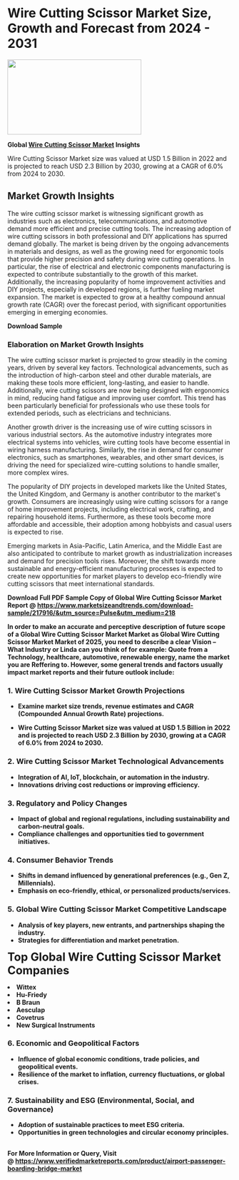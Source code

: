 <H1>Wire Cutting Scissor Market Size, Growth and Forecast from 2024 - 2031</H1><img class="aligncenter size-medium wp-image-584254" src="https://thirdeyenews.in/wp-content/uploads/2024/09/Global-Market-Research-300x168.jpeg" alt="" width="300" height="168" /><p><strong>Global&nbsp;<a href="https://www.marketsizeandtrends.com/download-sample/217916/&amp;utm_source=Pulse&amp;utm_medium=218">Wire Cutting Scissor Market</a> Insights</strong></p><p>Wire Cutting Scissor Market size was valued at USD 1.5 Billion in 2022 and is projected to reach USD 2.3 Billion by 2030, growing at a CAGR of 6.0% from 2024 to 2030.</p><p><h2>Market Growth Insights</h2> <p>The wire cutting scissor market is witnessing significant growth as industries such as electronics, telecommunications, and automotive demand more efficient and precise cutting tools. The increasing adoption of wire cutting scissors in both professional and DIY applications has spurred demand globally. The market is being driven by the ongoing advancements in materials and designs, as well as the growing need for ergonomic tools that provide higher precision and safety during wire cutting operations. In particular, the rise of electrical and electronic components manufacturing is expected to contribute substantially to the growth of this market. Additionally, the increasing popularity of home improvement activities and DIY projects, especially in developed regions, is further fueling market expansion. The market is expected to grow at a healthy compound annual growth rate (CAGR) over the forecast period, with significant opportunities emerging in emerging economies.</p> <p><strong>Download Sample</strong></p> <h3>Elaboration on Market Growth Insights</h3> <p>The wire cutting scissor market is projected to grow steadily in the coming years, driven by several key factors. Technological advancements, such as the introduction of high-carbon steel and other durable materials, are making these tools more efficient, long-lasting, and easier to handle. Additionally, wire cutting scissors are now being designed with ergonomics in mind, reducing hand fatigue and improving user comfort. This trend has been particularly beneficial for professionals who use these tools for extended periods, such as electricians and technicians.</p> <p>Another growth driver is the increasing use of wire cutting scissors in various industrial sectors. As the automotive industry integrates more electrical systems into vehicles, wire cutting tools have become essential in wiring harness manufacturing. Similarly, the rise in demand for consumer electronics, such as smartphones, wearables, and other smart devices, is driving the need for specialized wire-cutting solutions to handle smaller, more complex wires.</p> <p>The popularity of DIY projects in developed markets like the United States, the United Kingdom, and Germany is another contributor to the market's growth. Consumers are increasingly using wire cutting scissors for a range of home improvement projects, including electrical work, crafting, and repairing household items. Furthermore, as these tools become more affordable and accessible, their adoption among hobbyists and casual users is expected to rise.</p> <p>Emerging markets in Asia-Pacific, Latin America, and the Middle East are also anticipated to contribute to market growth as industrialization increases and demand for precision tools rises. Moreover, the shift towards more sustainable and energy-efficient manufacturing processes is expected to create new opportunities for market players to develop eco-friendly wire cutting scissors that meet international standards.</p> <p><strong></p><p><span class=""><strong>Download Full PDF Sample Copy of Global Wire Cutting Scissor Market Report</strong> @ <a href="https://www.marketsizeandtrends.com/download-sample/217916/&amp;utm_source=Pulse&amp;utm_medium=218" target="_blank">https://www.marketsizeandtrends.com/download-sample/217916/&amp;utm_source=Pulse&amp;utm_medium=218</a></span></p><p>In order to make an accurate and perceptive description of future scope of a Global&nbsp;Wire Cutting Scissor Market Market as Global&nbsp;Wire Cutting Scissor Market Market of 2025, you need to describe a clear Vision &ndash; What Industry or Linda can you think of for example: Quote from a Technology, healthcare, automotive, renewable energy, name the market you are Reffering to. However, some general trends and factors usually impact market reports and their future outlook include:</p><h3>1.&nbsp;<strong>Wire Cutting Scissor Market Growth Projections</strong></h3><ul><li>Examine market size trends, revenue estimates and CAGR (Compounded Annual Growth Rate) projections.</li><li><p>Wire Cutting Scissor Market size was valued at USD 1.5 Billion in 2022 and is projected to reach USD 2.3 Billion by 2030, growing at a CAGR of 6.0% from 2024 to 2030.</p></li></ul><h3>2.&nbsp;<strong>Wire Cutting Scissor Market Technological Advancements</strong></h3><ul><li>Integration of AI, IoT, blockchain, or automation in the industry.</li><li>Innovations driving cost reductions or improving efficiency.</li></ul><h3>3.&nbsp;<strong>Regulatory and Policy Changes</strong></h3><ul><li>Impact of global and regional regulations, including sustainability and carbon-neutral goals.</li><li>Compliance challenges and opportunities tied to government initiatives.</li></ul><h3>4.&nbsp;<strong>Consumer Behavior Trends</strong></h3><ul><li>Shifts in demand influenced by generational preferences (e.g., Gen Z, Millennials).</li><li>Emphasis on eco-friendly, ethical, or personalized products/services.</li></ul><h3>5.&nbsp;<strong>Global Wire Cutting Scissor Market Competitive Landscape</strong></h3><ul><li>Analysis of key players, new entrants, and partnerships shaping the industry.</li><li>Strategies for differentiation and market penetration.</li></ul><p data-pm-slice="1 1 []"><span style="color: inherit; font-family: inherit; font-size: 25px;">Top Global Wire Cutting Scissor Market Companies</span></p><div class="" data-test-id=""><p><li>Wittex</li><li> Hu-Friedy</li><li> B Braun</li><li> Aesculap</li><li> Covetrus</li><li> New Surgical Instruments</li></p></div><h3>6.&nbsp;<strong>Economic and Geopolitical Factors</strong></h3><ul><li>Influence of global economic conditions, trade policies, and geopolitical events.</li><li>Resilience of the market to inflation, currency fluctuations, or global crises.</li></ul><h3>7.&nbsp;<strong>Sustainability and ESG (Environmental, Social, and Governance)</strong></h3><ul><li>Adoption of sustainable practices to meet ESG criteria.</li><li>Opportunities in green technologies and circular economy principles.</li></ul><h2><strong style="font-size: 14px;">For More Information or Query, Visit @&nbsp;</strong><a style="background-color: #ffffff; font-size: 14px;" href="https://www.marketsizeandtrends.com/report/wire-cutting-scissor-market/" target="_blank">https://www.verifiedmarketreports.com/product/airport-passenger-boarding-bridge-market</a></h2>
